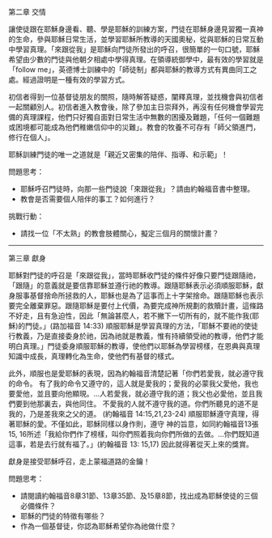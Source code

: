 
第二章 交情

讓使徒跟在耶穌身邊看、聽、學是耶穌的訓練方案，門徒在耶穌身邊見習獨一真神的生命，參與耶穌日常生活，並學習耶穌所教導的天國奧秘，從與耶穌的日常互動中學習真理。「來跟從我」是耶穌向門徒所發出的呼召，很簡單的一句口號，耶穌希望由少數的門徒與他朝夕相處中學得真理。在領導統御學中，最有效的學習就是「follow me」，英德博士訓練中的「師徒制」都與耶穌的教導方式有異曲同工之處。經過證明是一種有效的學習方式。

初信者得到一位基督徒朋友的關照，隨時解答疑惑，闡釋真理，並找機會與初信者一起關顧別人。初信者進入教會後，除了參加主日崇拜外，再沒有任何機會學習完備的真理課程，他們只好獨自面對日常生活中無數的困擾及難題，「任何一個難題或困境都可能成為他們稚嫩信仰中的災難」。教會的牧養不可存有「師父領進門，修行在個人」。

耶穌訓練門徒的唯一之道就是「親近又密集的陪伴、指導、和示範」！

問題思考：
* 耶穌呼召門徒時，向那一些門徒說「來跟從我」？請由約翰福音書中整理。
* 教會是否需要個人陪伴的事工？如何進行？

挑戰行動：
* 請找一位「不太熟」的教會肢體關心，擬定三個月的關懷計畫？

---
第三章 獻身

耶穌對門徒的呼召是「來跟從我」，當時耶穌收門徒的條件好像只要門徒跟隨祂，「跟隨」的意義就是要信靠耶穌並遵行祂的教導。跟隨耶穌表示必須順服耶穌，獻身服事基督捨命所拯救的人，耶穌也是為了這事而上十字架捨命。跟隨耶穌也表示要完全離棄罪惡。跟隨耶穌是要付上代價，為要完成神所規劃的救贖計畫，這條路不好走，且有急迫性，因此「無論甚麼人，若不撇下一切所有的，就不能作我(耶穌)的門徒。」(路加福音 14:33) 順服耶穌是學習真理的方法，「耶穌不要祂的使徒行教義，乃是直接委身於祂，因為祂就是教義，惟有持續領受祂的教導，他們才能明白真理。」門徒委身順服耶穌的教導，使他們以耶穌為學習榜樣，在恩典與真理知識中成長，真理轉化為生命，使他們有基督的樣式。

此外，順服也是愛耶穌的表現，因為約翰福音清楚記著「你們若愛我，就必遵守我的命令。 有了我的命令又遵守的，這人就是愛我的；愛我的必蒙我父愛他，我也要愛他，並且要向他顯現。...人若愛我，就必遵守我的道；我父也必愛他，並且我們要到他那裏去，與他同住。 不愛我的人就不遵守我的道。你們所聽見的道不是我的，乃是差我來之父的道。 (約翰福音 14:15,21,23-24) 順服耶穌遵守真理，得著耶穌的愛。不僅如此，耶穌同樣以身作則，遵守  神的旨意，如同約翰福音13張15, 16所述「我給你們作了榜樣，叫你們照着我向你們所做的去做。...你們既知道這事，若是去行就有福了。」(約翰福音 13: 15,17) 因此就得著從天上來的獎賞。

獻身是接受耶穌呼召，走上蒙福道路的金鑰！

問題思考：
* 請閱讀約翰福音8章31節、13章35節、及15章8節，找出成為耶穌使徒的三個必備條件？
* 耶穌的門徒的特徵有哪些？
* 作為一個基督徒，你認為耶穌希望你為祂做什麼？